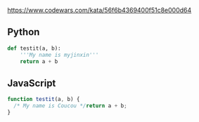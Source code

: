 https://www.codewars.com/kata/56f6b4369400f51c8e000d64

## Python
```py
def testit(a, b):
    '''My name is myjinxin'''
    return a + b
```

## JavaScript
```js
function testit(a, b) {
  /* My name is Coucou */return a + b;
}
```